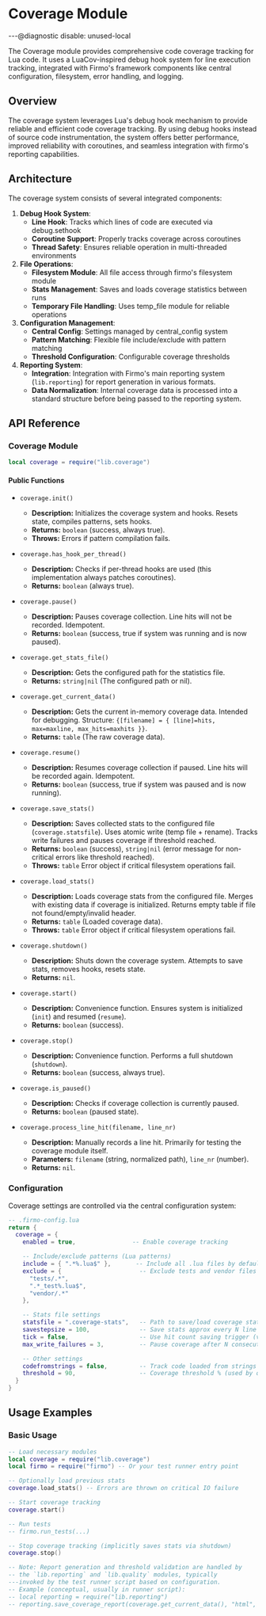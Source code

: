 # Coverage Module

---@diagnostic disable: unused-local

The Coverage module provides comprehensive code coverage tracking for Lua code. It uses a LuaCov-inspired debug hook system for line execution tracking, integrated with Firmo's framework components like central configuration, filesystem, error handling, and logging.

## Overview

The coverage system leverages Lua's debug hook mechanism to provide reliable and efficient code coverage tracking. By using debug hooks instead of source code instrumentation, the system offers better performance, improved reliability with coroutines, and seamless integration with firmo's reporting capabilities.

## Architecture


The coverage system consists of several integrated components:


1. **Debug Hook System**:
   - **Line Hook**: Tracks which lines of code are executed via debug.sethook
   - **Coroutine Support**: Properly tracks coverage across coroutines
   - **Thread Safety**: Ensures reliable operation in multi-threaded environments
2. **File Operations**:
   - **Filesystem Module**: All file access through firmo's filesystem module
   - **Stats Management**: Saves and loads coverage statistics between runs
   - **Temporary File Handling**: Uses temp_file module for reliable operations
3. **Configuration Management**:
   - **Central Config**: Settings managed by central_config system
   - **Pattern Matching**: Flexible file include/exclude with pattern matching
   - **Threshold Configuration**: Configurable coverage thresholds
4. **Reporting System**:
   - **Integration**: Integration with Firmo's main reporting system (`lib.reporting`) for report generation in various formats.
   - **Data Normalization**: Internal coverage data is processed into a standard structure before being passed to the reporting system.


## API Reference


### Coverage Module



```lua
local coverage = require("lib.coverage")
```



#### Public Functions



- `coverage.init()`
  - **Description:** Initializes the coverage system and hooks. Resets state, compiles patterns, sets hooks.
  - **Returns:** `boolean` (success, always true).
  - **Throws:** Errors if pattern compilation fails.

- `coverage.has_hook_per_thread()`
  - **Description:** Checks if per-thread hooks are used (this implementation always patches coroutines).
  - **Returns:** `boolean` (always true).

- `coverage.pause()`
  - **Description:** Pauses coverage collection. Line hits will not be recorded. Idempotent.
  - **Returns:** `boolean` (success, true if system was running and is now paused).

- `coverage.get_stats_file()`
  - **Description:** Gets the configured path for the statistics file.
  - **Returns:** `string|nil` (The configured path or nil).

- `coverage.get_current_data()`
  - **Description:** Gets the current in-memory coverage data. Intended for debugging. Structure: `{[filename] = { [line]=hits, max=maxline, max_hits=maxhits }}`.
  - **Returns:** `table` (The raw coverage data).

- `coverage.resume()`
  - **Description:** Resumes coverage collection if paused. Line hits will be recorded again. Idempotent.
  - **Returns:** `boolean` (success, true if system was paused and is now running).

- `coverage.save_stats()`
  - **Description:** Saves collected stats to the configured file (`coverage.statsfile`). Uses atomic write (temp file + rename). Tracks write failures and pauses coverage if threshold reached.
  - **Returns:** `boolean` (success), `string|nil` (error message for non-critical errors like threshold reached).
  - **Throws:** `table` Error object if critical filesystem operations fail.

- `coverage.load_stats()`
  - **Description:** Loads coverage stats from the configured file. Merges with existing data if coverage is initialized. Returns empty table if file not found/empty/invalid header.
  - **Returns:** `table` (Loaded coverage data).
  - **Throws:** `table` Error object if critical filesystem operations fail.

- `coverage.shutdown()`
  - **Description:** Shuts down the coverage system. Attempts to save stats, removes hooks, resets state.
  - **Returns:** `nil`.

- `coverage.start()`
  - **Description:** Convenience function. Ensures system is initialized (`init`) and resumed (`resume`).
  - **Returns:** `boolean` (success).

- `coverage.stop()`
  - **Description:** Convenience function. Performs a full shutdown (`shutdown`).
  - **Returns:** `boolean` (success, always true).

- `coverage.is_paused()`
  - **Description:** Checks if coverage collection is currently paused.
  - **Returns:** `boolean` (paused state).

- `coverage.process_line_hit(filename, line_nr)`
  - **Description:** Manually records a line hit. Primarily for testing the coverage module itself.
  - **Parameters:** `filename` (string, normalized path), `line_nr` (number).
  - **Returns:** `nil`.


### Configuration


Coverage settings are controlled via the central configuration system:


```lua
-- .firmo-config.lua
return {
  coverage = {
    enabled = true,                -- Enable coverage tracking

    -- Include/exclude patterns (Lua patterns)
    include = { ".*%.lua$" },       -- Include all .lua files by default
    exclude = {                      -- Exclude tests and vendor files
      "tests/.*",
      ".*_test%.lua$",
      "vendor/.*"
    },

    -- Stats file settings
    statsfile = ".coverage-stats",   -- Path to save/load coverage statistics
    savestepsize = 100,              -- Save stats approx every N line hits (used if tick=true)
    tick = false,                    -- Use hit count saving trigger (vs buffer size)
    max_write_failures = 3,          -- Pause coverage after N consecutive save failures

    -- Other settings
    codefromstrings = false,         -- Track code loaded from strings (usually false)
    threshold = 90,                  -- Coverage threshold % (used by quality module)
  }
}
```



## Usage Examples


### Basic Usage



```lua
-- Load necessary modules
local coverage = require("lib.coverage")
local firmo = require("firmo") -- Or your test runner entry point

-- Optionally load previous stats
coverage.load_stats() -- Errors are thrown on critical IO failure

-- Start coverage tracking
coverage.start()

-- Run tests
-- firmo.run_tests(...)

-- Stop coverage tracking (implicitly saves stats via shutdown)
coverage.stop()

-- Note: Report generation and threshold validation are handled by
-- the `lib.reporting` and `lib.quality` modules, typically
---invoked by the test runner script based on configuration.
-- Example (conceptual, usually in runner script):
-- local reporting = require("lib.reporting")
-- reporting.save_coverage_report(coverage.get_current_data(), "html", "./coverage-reports/report.html")
```
